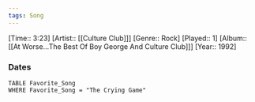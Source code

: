 ```yaml
---
tags: Song  
---
```

[Time:: 3:23]
[Artist:: [[Culture Club]]]
[Genre:: Rock]
[Played:: 1]
[Album:: [[At Worse...The Best Of Boy George And Culture Club]]]
[Year:: 1992]
### Dates
````dataview
TABLE Favorite_Song
WHERE Favorite_Song = "The Crying Game"
````